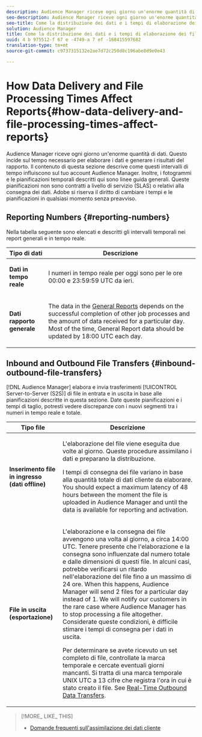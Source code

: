 ```yaml
---
description: Audience Manager riceve ogni giorno un'enorme quantità di dati. Questo incide sul tempo necessario per elaborare i dati e generare i risultati del rapporto. Il contenuto di questa sezione descrive come questi intervalli di tempo influiscono sul tuo account Audience Manager. Inoltre, i fotogrammi e le pianificazioni temporali descritti qui sono linee guida generali. Queste pianificazioni non sono contratti a livello di servizio (SLAS) o relativi alla consegna dei dati. Adobe si riserva il diritto di cambiare i tempi e le pianificazioni in qualsiasi momento senza preavviso.
seo-description: Audience Manager riceve ogni giorno un'enorme quantità di dati. Questo incide sul tempo necessario per elaborare i dati e generare i risultati del rapporto. Il contenuto di questa sezione descrive come questi intervalli di tempo influiscono sul tuo account Audience Manager. Inoltre, i fotogrammi e le pianificazioni temporali descritti qui sono linee guida generali. Queste pianificazioni non sono contratti a livello di servizio (SLAS) o relativi alla consegna dei dati. Adobe si riserva il diritto di cambiare i tempi e le pianificazioni in qualsiasi momento senza preavviso.
seo-title: Come la distribuzione dei dati e i tempi di elaborazione dei file influiscono sui rapporti
solution: Audience Manager
title: Come la distribuzione dei dati e i tempi di elaborazione dei file influiscono sui rapporti
uuid: 4 b 975512-f 67 e -4749-a 7 ef -168415597682
translation-type: tm+mt
source-git-commit: c9737315132e2ae7d72c250d8c196abe8d9e0e43

---
```



# How Data Delivery and File Processing Times Affect Reports{#how-data-delivery-and-file-processing-times-affect-reports}

Audience Manager riceve ogni giorno un'enorme quantità di dati. Questo incide sul tempo necessario per elaborare i dati e generare i risultati del rapporto. Il contenuto di questa sezione descrive come questi intervalli di tempo influiscono sul tuo account Audience Manager. Inoltre, i fotogrammi e le pianificazioni temporali descritti qui sono linee guida generali. Queste pianificazioni non sono contratti a livello di servizio (SLAS) o relativi alla consegna dei dati. Adobe si riserva il diritto di cambiare i tempi e le pianificazioni in qualsiasi momento senza preavviso.

## Reporting Numbers {#reporting-numbers}

<!-- 

c_reporting_file_transfer_timeframe.xml

 -->

Nella tabella seguente sono elencati e descritti gli intervalli temporali nei report generali e in tempo reale.

<table id="table_73AF95DF5D3A423894486444505D816A"> 
 <thead> 
  <tr> 
   <th colname="col1" class="entry"> Tipo di dati </th> 
   <th colname="col2" class="entry"> Descrizione </th> 
  </tr> 
 </thead>
 <tbody> 
  <tr> 
   <td colname="col1"> <p> <b>Dati in tempo reale</b> </p> </td> 
   <td colname="col2"> <p> I numeri in tempo reale per oggi sono per le ore 00:00 e 23:59:59 UTC da ieri. </p> </td> 
  </tr> 
  <tr> 
   <td colname="col1"> <p> <b>Dati rapporto generale</b> </p> </td> 
   <td colname="col2"> <p>The data in the <a href="../reporting/general-reports.md#general-reports-overview"> General Reports</a> depends on the successful completion of other job processes and the amount of data received for a particular day. Most of the time, <span class="wintitle"> General Report</span> data should be updated by 18:00 UTC each day. </p> </td> 
  </tr> 
 </tbody> 
</table>

## Inbound and Outbound File Transfers {#inbound-outbound-file-transfers}

[!DNL Audience Manager] elabora e invia trasferimenti [!UICONTROL Server-to-Server (S2S)] di file in entrata e in uscita in base alle pianificazioni descritte in questa sezione. Date queste pianificazioni e i tempi di taglio, potresti vedere discrepanze con i nuovi segmenti tra i numeri in tempo reale e totale.

<table id="table_303BEBA0756F46DDAA98D366A5304374"> 
 <thead> 
  <tr> 
   <th colname="col1" class="entry"> Tipo file </th> 
   <th colname="col2" class="entry"> Descrizione </th> 
  </tr> 
 </thead>
 <tbody> 
  <tr> 
   <td colname="col1"> <p> <b>Inserimento file in ingresso (dati offline)</b> </p> </td> 
   <td colname="col2"> <p>L'elaborazione del file viene eseguita due volte al giorno. Queste procedure assimilano i dati e preparano la distribuzione. </p> <p>I tempi di consegna dei file variano in base alla quantità totale di dati cliente da elaborare. You should expect a maximum latency of 48 hours between the moment the file is uploaded in <span class="keyword"> Audience Manager</span> and until the data is available for reporting and activation. </p> </td> 
  </tr> 
  <tr> 
   <td colname="col1"> <p> <b>File in uscita (esportazione)</b> </p> </td> 
   <td colname="col2"> <p>L'elaborazione e la consegna dei file avvengono una volta al giorno, a circa 14:00 UTC. Tenere presente che l'elaborazione e la consegna sono influenzate dal numero totale e dalle dimensioni di questi file. In alcuni casi, potrebbe verificarsi un ritardo nell'elaborazione del file fino a un massimo di 24 ore. When this happens, <span class="keyword"> Audience Manager</span> will send 2 files for a particular day instead of 1. We will notify our customers in the rare case where <span class="keyword"> Audience Manager</span> has to stop processing a file altogether. Considerate queste condizioni, è difficile stimare i tempi di consegna per i dati in uscita. </p> <p>Per determinare se avete ricevuto un set completo di file, controllate la marca temporale e cercate eventuali giorni mancanti. Si tratta di una marca temporale UNIX UTC a 13 cifre che registra l'ora in cui è stato creato il file. See <a href="../integration/receiving-audience-data/real-time-outbound-transfers/real-time-outbound-transfers.md"> Real-Time Outbound Data Transfers</a>. </p> </td> 
  </tr> 
 </tbody> 
</table>

>[!MORE_ LIKE_ THIS]
>
>* [Domande frequenti sull'assimilazione dei dati cliente](../faq/faq-inbound-data-ingestion.md)

